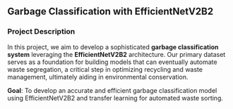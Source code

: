 ## Garbage Classification with EfficientNetV2B2

### Project Description

In this project, we aim to develop a sophisticated **garbage classification system** leveraging the **EfficientNetV2B2** architecture. Our primary dataset serves as a foundation for building models that can eventually automate waste segregation, a critical step in optimizing recycling and waste management, ultimately aiding in environmental conservation.

**Goal**: To develop an accurate and efficient garbage classification model using EfficientNetV2B2 and transfer learning for automated waste sorting.
